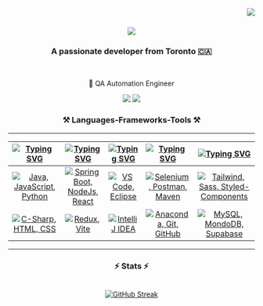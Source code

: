 <img align="right" src="https://visitor-badge.laobi.icu/badge?page_id=tenkhen.tenkhen" />

<h1 align="center">
    <img src="https://readme-typing-svg.herokuapp.com/?font=Righteous&color=FBAE1F&size=35&center=true&vCenter=true&width=800&height=70&duration=5000&lines=Hi+There!+👋;+I'm+Khen+from+Toronto!;I+love+coding+solutions.;Design+meets+function+in+my+work.;Tech+trends+excite+me.;Ideas+to+interactive+websites.;Speed+and+scalability+drive+me.;Teamwork+enhances+my+code.;Clean+code+is+an+art.;Debugging+fuels+my+curiosity.;Every+bug+is+a+challenge.;Learning+never+stops+in+development." />

</h1>

<h3 align="center">A passionate developer from Toronto 🇨🇦</h3>

<br/>

<div align="center">
 
🌱 QA Automation Engineer

 </div>
 
<div align="center"> 
  <a href="mailto:khenrab314@gmail.com"><img src="https://img.shields.io/badge/Gmail-333333?style=for-the-badge&logo=gmail&logoColor=red" /></a>
    <a href="http://linkedin.com/in/khenrab-dorjee-lama-5a212b162" target="_blank"><img src="https://img.shields.io/badge/LinkedIn-0077B5?style=for-the-badge&logo=linkedin&logoColor=white" target="_blank" /></a>
<!--     <a href="https://my-profile.io" target="_blank"><img src="https://img.shields.io/badge/Portfolio-FF5722?style=for-the-badge&logo=todoist&logoColor=white" target="_blank" /></a> -->
</div>
 
<h3 align="center">⚒️ Languages-Frameworks-Tools ⚒️</h3>
<hr/>

| [![Typing SVG](https://readme-typing-svg.herokuapp.com?font=Fira+Code&size=25&pause=1000&color=FBAE1F&center=true&vCenter=true&repeat=false&random=false&width=300&lines=Languages)](https://git.io/typing-svg) | [![Typing SVG](https://readme-typing-svg.herokuapp.com?font=Fira+Code&size=25&pause=1000&color=FBAE1F&center=true&vCenter=true&repeat=false&random=false&width=200&lines=Frameworks)](https://git.io/typing-svg) | [![Typing SVG](https://readme-typing-svg.herokuapp.com?font=Fira+Code&size=25&pause=1000&color=FBAE1F&center=true&vCenter=true&repeat=false&random=false&width=200&lines=IDEs)](https://git.io/typing-svg) | [![Typing SVG](https://readme-typing-svg.herokuapp.com?font=Fira+Code&size=25&pause=1000&color=FBAE1F&center=true&vCenter=true&repeat=false&random=false&width=200&lines=Tools)](https://git.io/typing-svg) | [![Typing SVG](https://readme-typing-svg.herokuapp.com?font=Fira+Code&size=25&pause=1000&color=FBAE1F&center=true&vCenter=true&repeat=false&random=false&width=300&lines=Others)](https://git.io/typing-svg) |
| ----------------------------------------------------------------------------------------------------------------------------------------------------------------------------------------------------------------- | ------------------------------------------------------------------------------------------------------------------------------------------------------------------------------------------------------------------ | ------------------------------------------------------------------------------------------------------------------------------------------------------------------------------------------------------------ | ------------------------------------------------------------------------------------------------------------------------------------------------------------------------------------------------------------- | -------------------------------------------------------------------------------------------------------------------------------------------------------------------------------------------------------------- |
| <div align="center"><a href="https://skillicons.dev"><img src="https://skillicons.dev/icons?i=java,js,py" title="Java, JavaScript, Python"/></a></div>                                                            | <div align="center"><a href="https://skillicons.dev"><img src="https://skillicons.dev/icons?i=spring,nodejs,react" title="Spring Boot, NodeJs, React"/></a></div>                                                  | <div align="center"><a href="https://skillicons.dev"><img src="https://skillicons.dev/icons?i=vscode,eclipse" title="VS Code, Eclipse"/></a></div>                                                           | <div align="center"><a href="https://skillicons.dev"><img src="https://skillicons.dev/icons?i=selenium,postman,maven" title="Selenium, Postman, Maven"/></a></div>                                            | <div align="center"><a href="https://skillicons.dev"><img src="https://skillicons.dev/icons?i=tailwind,sass,styledcomponents" title="Tailwind, Sass, Styled-Components"/></a></div>                            |
| <div align="center"><a href="https://skillicons.dev"><img src="https://skillicons.dev/icons?i=cs,html,css" title="C-Sharp, HTML, CSS"/></a></div>                                                                 | <div align="center"><a href="https://skillicons.dev"><img src="https://skillicons.dev/icons?i=redux,vite" title="Redux, Vite"/></a></div>                                                                        | <div align="center"><a href="https://skillicons.dev"><img src="https://skillicons.dev/icons?i=idea" title="IntelliJ IDEA"/></a></div>                                                                        | <div align="center"><a href="https://skillicons.dev"><img src="https://skillicons.dev/icons?i=anaconda,git,github" title="Anaconda, Git, GitHub"/></a></div>                                                  | <div align="center"><a href="https://skillicons.dev"><img src="https://skillicons.dev/icons?i=mysql,mongodb,supabase" title="MySQL, MondoDB, Supabase"/></a></div>                                             |

<hr/>

<h3 align="center">⚡ Stats ⚡</h3>
<br>

<div align=center>
    <a href="https://git.io/streak-stats"><img src="https://streak-stats.demolab.com/?user=tenkhen&theme=transparent&fire=ff4101&sideLabels=fcce73&dates=fbae1f&currStreakLabel=fcce73&sideNums=fce5b4&stroke=fbae1f&ring=fbae1f&currStreakNum=fce5b4&hide_border=true" alt="GitHub Streak" /></a>
    <br />
<!-- <img width=390 src="https://github-readme-stats-salesp07.vercel.app/api?username=tenkhen&count_private=true&show_icons=true&theme=react&rank_icon=github&border_radius=10" alt="readme stats" />
  <br/>
<img width=325 align="center" src="https://github-readme-stats-git-master-khenrabs-projects.vercel.app/api/top-langs/?username=tenkhen&count_private=true&hide=HTML&langs_count=8&layout=compact&theme=react&hide_border=true&border_radius=10&size_weight=0.5&count_weight=0.5&exclude_repo=github-readme-stats" alt="top langs" /> -->
</div>

<br/><br/>
